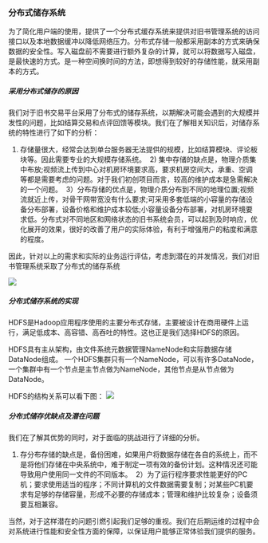 ### 分布式储存系统

为了简化用户端的使用，提供了一个分布式缓存系统来提供对旧书管理系统的访问接口以及本地数据缓冲以降低网络压力。分布式存储一般都采用副本的方式来确保数据的安全性。写入磁盘前不需要进行额外复杂的计算，就可以将数据写入磁盘，是最快速的方式。是一种空间换时间的方法，即想得到较好的存储性能，就采用副本的方式。

##### 采用分布式储存的原因

我们对于旧书交易平台采用了分布式的储存系统，以期解决可能会遇到的大规模并发性的问题，比如结算交易和点评回馈等模块。我们在了解相关知识后，对储存系统的特性进行了如下的分析：

  1) 存储量很大，经常会达到单台服务器无法提供的规模，比如结算模块、评论板块等。因此需要专业的大规模存储系统。 
  2) 集中存储的缺点是，物理介质集中布放;视频流上传到中心对机房环境要求高，要求机房空间大，承重、空调等都是需要考虑的问题。对于我们初创项目而言，较高的维护成本是急需解决的一个问题。
  3）分布存储的优点是，物理介质分布到不同的地理位置;视频流就近上传，对骨干网带宽没有什么要求;可采用多套低端的小容量的存储设备分布部署，设备价格和维护成本较低;小容量设备分布部署，对机房环境要求低。分布式对不同地区和网络状态的旧书系统会员，可以起到及时响应，优化展开的效果，很好的改善了用户的实际体验，有利于增强用户的粘度和满意的程度。

因此，针对以上的需求和实际的业务运行评估，考虑到潜在的并发情况，我们对旧书管理系统采取了分布式的储存系统

![](https://github.com/Topologies/learnbook/blob/master/Picture/%E5%88%86%E5%B8%83%E5%BC%8F%E5%82%A8%E5%AD%98%E7%B3%BB%E7%BB%9F.jpg)

##### 分布式储存系统的实现

HDFS是Hadoop应用程序使用的主要分布式存储，主要被设计在商用硬件上运行，满足低成本、高容错、高吞吐的特性。这也正是我们选择HDFS的原因。

HDFS具有主从架构，由文件系统元数据管理NameNode和实际数据存储DataNode组成。 一个HDFS集群只有一个NameNode，可以有许多DataNode，一个集群中有一个节点是主节点做为NameNode，其他节点是从节点做为DataNode。

HDFS的结构关系可以看下图：
![](https://github.com/Topologies/learnbook/blob/master/Picture/HDFS.png)

##### 分布式储存优缺点及潜在问题
 
我们在了解其优势的同时，对于面临的挑战进行了详细的分析。

  1) 存分布存储的缺点是，备份困难，如果用户将数据存储在各自的系统上，而不是将他们存储在中央系统中，难于制定一项有效的备份计划。这种情况还可能导致用户使用同一文件的不同版本。
  2）为了运行程序要求性能更好的PC机；要求使用适当的程序；不同计算机的文件数据需要复制；对某些PC机要求有足够的存储容量，形成不必要的存储成本；管理和维护比较复杂；设备须要互相兼容。
 
当然，对于这样潜在的问题引燃引起我们足够的重视。我们在后期运维的过程中会对系统进行性能和安全性方面的保障，以保证用户能够正常体验我们提供的服务。
  


